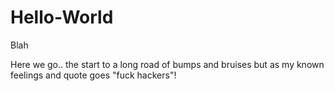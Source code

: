 # Hello-World

Blah

Here we go.. the start to a long road of bumps and bruises but as my known feelings and quote goes "fuck hackers"!
